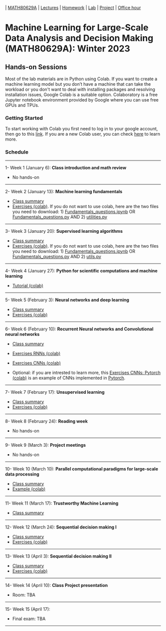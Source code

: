 | [MATH80629A](main.md) | [Lectures](lectures.md) | [Homework](homework.md) | [Lab](lab.md) | [Project](project.md) | [Office hour](office_hr.md)
# Machine Learning for Large-Scale Data Analysis and Decision Making (MATH80629A): Winter 2023

## Hands-on Sessions

Most of the lab materials are in Python using Colab. 
If you want to create a machine learning model but you don’t have a machine that can take the workload or you don't want to deal with installing packages and resolving installation issues, Google Colab is a suitable option. Colaboratory is a free Jupyter notebook environment provided by Google where you can use free GPUs and TPUs.

### Getting Started
To start working with Colab you first need to log in to your google account, then go to this [link](https://colab.research.google.com).
If you are a new Colab user, you can check [here](https://colab.research.google.com/notebooks/intro.ipynb?utm_source=scs-index#scrollTo=GJBs_flRovLc) to learn more.

### Schedule 
___
1- Week 1 (January 6): **Class introduction and math review** 
* No hands-on

___
2- Week 2 (January 13): **Machine learning fundamentals** 
- [Class summary](https://github.com/gfarnadi/gfarnadi.github.io/blob/master/courses/MLW2022/lecture_files/Week2_summary.pdf)
- [Exercises (colab)](https://colab.research.google.com/github/lcharlin/80-629/blob/master/week2-Fundamentals/Fundamentals_questions.ipynb). If you do not want to use colab, here are the two files you need to download: 1) [Fundamentals_questions.ipynb](https://raw.githubusercontent.com/lcharlin/80-629/master/week2-Fundamentals/Fundamentals_questions.ipynb) OR [Fundamentals_questions.py](https://raw.githubusercontent.com/lcharlin/80-629/master/week2-Fundamentals/Fundamentals_questions.py) AND 2) [utilities.py](https://raw.githubusercontent.com/lcharlin/80-629/master/week2-Fundamentals/utilities.py)

___
3- Week 3 (January 20): **Supervised learning algorithms** 
- [Class summary](https://github.com/gfarnadi/gfarnadi.github.io/blob/master/courses/MLW2022/lecture_files/Week3_summary.pdf)
- [Exercises (colab)](https://colab.research.google.com/github/lcharlin/80-629/blob/master/week3-Supervised/Supervised_questions.ipynb). If you do not want to use colab, here are the two files you need to download: 1) [Fundamentals_questions.ipynb](https://raw.githubusercontent.com/lcharlin/80-629/master/week3-Supervised/Supervised_questions.ipynb) OR [Fundamentals_questions.py](https://raw.githubusercontent.com/lcharlin/80-629/master/week3-Supervised/Supervised_questions.py) AND 2) [utils.py](https://raw.githubusercontent.com/lcharlin/80-629/master/week3-Supervised/utils.py)

___

4- Week 4 (January 27): **Python for scientific computations and machine learning** 
- [Tutorial (colab)](https://colab.research.google.com/github/lcharlin/80-629/blob/master/week4-PracticalSession/Introduction_to_ML.ipynb)

___
5- Week 5 (February 3): **Neural networks and deep learning** 
- [Class summary](https://github.com/gfarnadi/gfarnadi.github.io/blob/master/courses/MLW2022/lecture_files/Week5_summary.pdf)
- [Exercises (colab)](https://colab.research.google.com/github/lcharlin/80-629/blob/master/week5-NeuralNetworks/Neural_Networks_questions.ipynb)

___
6- Week 6 (February 10): **Recurrent Neural networks and Convolutional neural networks** 
- [Class summary](https://github.com/gfarnadi/gfarnadi.github.io/blob/master/courses/MLW2022/lecture_files/Week6_summary.pdf)
- [Exercises RNNs (colab)](https://colab.research.google.com/github/lcharlin/80-629/blob/master/week6-RNNs%2BCNNs/RNNs_Questions.ipynb)
- [Exercises CNNs (colab)](https://colab.research.google.com/github/lcharlin/80-629/blob/master/week6-RNNs%2BCNNs/CNNs_Questions.ipynb)


- Optional: if you are intrested to learn more, this [Exercises CNNs: Pytorch (colab)](https://towardsdatascience.com/pytorch-basics-how-to-train-your-neural-net-intro-to-cnn-26a14c2ea29) is an example of CNNs implemented in [Pytorch](https://pytorch.org/). 

___
7- Week 7 (February 17): **Unsupervised learning** 
- [Class summary](https://github.com/gfarnadi/gfarnadi.github.io/blob/master/courses/MLW2022/lecture_files/Week7_summary.pdf)
- [Exercises (colab)](https://colab.research.google.com/github/lcharlin/80-629/blob/master/week7-Unsupervised/Unsupervised_questions.ipynb)


___
8- Week 8 (February 24): **Reading week**
* No hands-on

___
9- Week 9 (March 3): **Project meetings**
* No hands-on

___
10- Week 10 (March 10): **Parallel computational paradigms for large-scale data processing**
- [Class summary](https://github.com/gfarnadi/gfarnadi.github.io/blob/master/courses/MLW2022/lecture_files/Week9_summary.pdf)
- [Example (colab)](https://colab.research.google.com/github/lcharlin/80-629/blob/master/week10-ParallelComputations/CPU_GPU_TPU.ipynb)

___
11- Week 11 (March 17): **Trustworthy Machine Learning** 
- [Class summary](https://github.com/gfarnadi/gfarnadi.github.io/blob/master/courses/MLW2022/lecture_files/Week11_summary.pdf)

___
12- Week 12 (March 24): **Sequential decision making I** 
- [Class summary](https://github.com/gfarnadi/gfarnadi.github.io/blob/master/courses/MLW2022/lecture_files/Week12_summary.pdf)
- [Exercises (colab)](https://colab.research.google.com/github/lcharlin/80-629/blob/master/week12-MDPs/value_and_policy_iteration_question.ipynb)


___
13- Week 13 (April 3): **Sequential decision making II** 
- [Class summary](https://github.com/gfarnadi/gfarnadi.github.io/blob/master/courses/MLW2022/lecture_files/Week13_summary.pdf)
- [Exercises (colab)](https://colab.research.google.com/github/lcharlin/80-629/blob/master/week13-RL/Monte_Carlo_Question.ipynb)


___
14- Week 14 (April 10): **Class Project presentation**
* Room: TBA

___
15- Week 15 (April 17): 
* Final exam: TBA

___


